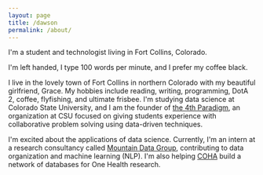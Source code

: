```yaml
---
layout: page
title: /dawson
permalink: /about/
---
```


I'm a student and technologist living in Fort Collins, Colorado.
<br />

I'm left handed, I type 100 words per minute, and I prefer my coffee black.
<br />

I live in the lovely town of Fort Collins in northern Colorado with my beautiful girlfriend, Grace. My hobbies include reading, writing, programming, DotA 2, coffee, flyfishing, and ultimate frisbee. I'm studying data science at Colorado State University, and I am the founder of [the 4th Paradigm](http://www.the4thparadigm.com), an organization at CSU focused on giving students experience with collaborative problem solving using data-driven techniques.
<br />

I'm excited about the applications of data science. Currently, I'm an intern at a research consultancy called [Mountain Data Group](http://www.mountaindatagroup.com), contributing to data organization and machine learning (NLP). I'm also helping [COHA](http://www.ctsaonehealthalliance.org) build a network of databases for One Health research.
